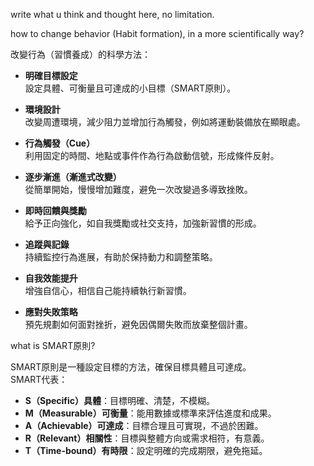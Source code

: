 
write what u think and thought here, no limitation.


how to change behavior (Habit formation), in a more scientifically way?

改變行為（習慣養成）的科學方法：

- **明確目標設定**  
  設定具體、可衡量且可達成的小目標（SMART原則）。

- **環境設計**  
  改變周遭環境，減少阻力並增加行為觸發，例如將運動裝備放在顯眼處。

- **行為觸發（Cue）**  
  利用固定的時間、地點或事件作為行為啟動信號，形成條件反射。

- **逐步漸進（漸進式改變）**  
  從簡單開始，慢慢增加難度，避免一次改變過多導致挫敗。

- **即時回饋與獎勵**  
  給予正向強化，如自我獎勵或社交支持，加強新習慣的形成。

- **追蹤與記錄**  
  持續監控行為進展，有助於保持動力和調整策略。

- **自我效能提升**  
  增強自信心，相信自己能持續執行新習慣。

- **應對失敗策略**  
  預先規劃如何面對挫折，避免因偶爾失敗而放棄整個計畫。



what is SMART原則?

SMART原則是一種設定目標的方法，確保目標具體且可達成。  
SMART代表：

- **S（Specific）具體**：目標明確、清楚，不模糊。  
- **M（Measurable）可衡量**：能用數據或標準來評估進度和成果。  
- **A（Achievable）可達成**：目標合理且可實現，不過於困難。  
- **R（Relevant）相關性**：目標與整體方向或需求相符，有意義。  
- **T（Time-bound）有時限**：設定明確的完成期限，避免拖延。
